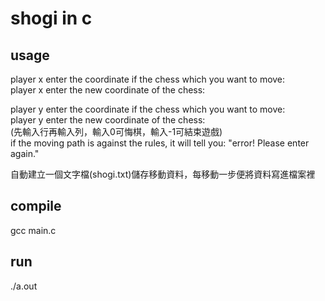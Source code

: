 # shogi in c

## usage
player x enter the coordinate if the chess which you want to move:<br />
player x enter the new coordinate of the chess:<br />

player y enter the coordinate if the chess which you want to move:<br />
player y enter the new coordinate of the chess:<br />
(先輸入行再輸入列，輸入0可悔棋，輸入-1可結束遊戲)<br />
if the moving path is against the rules, it will tell you: "error! Please enter again."<br />

自動建立一個文字檔(shogi.txt)儲存移動資料，每移動一步便將資料寫進檔案裡<br/>

## compile
gcc main.c

## run
./a.out